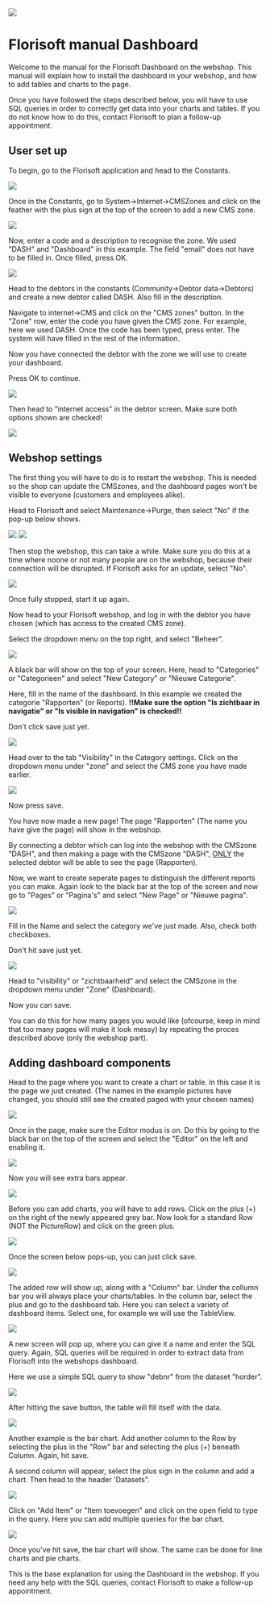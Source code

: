<img src="../../fslogo.png"/>

# Florisoft manual Dashboard

Welcome to the manual for the Florisoft Dashboard on the webshop. This manual will explain how to install the dashboard in your webshop, and how to add tables and charts to the page.

Once you have followed the steps described below, you will have to use SQL queries in order to correctly get data into your charts and tables. If you do not know how to do this, contact Florisoft to plan a follow-up appointment.

## User set up
To begin, go to the Florisoft application and head to the Constants.

<img src=".Dashboard Manual/media/image2.png" />

Once in the Constants, go to System->Internet->CMSZones and click on the feather with the plus sign at the top of the screen to add a new CMS zone.

<img src=".Dashboard Manual/media/image3.png" />

Now, enter a code and a description to recognise the zone. We used "DASH" and "Dashboard" in this example. The field "email" does not have to be filled in. Once filled, press OK.

<img src=".Dashboard Manual/media/image22.png" />

Head to the debtors in the constants (Community->Debtor data->Debtors) and create a new debtor called DASH. Also fill in the description.

Navigate to internet->CMS and click on the "CMS zones" button. In the "Zone" row, enter the code you have given the CMS zone. For example, here we used DASH. Once the code has been typed, press enter. The system will have filled in the rest of the information.

Now you have connected the debtor with the zone we will use to create your dashboard.

Press OK to continue.

<img src=".Dashboard Manual/media/image4.png" />

Then head to "internet access" in the debtor screen. Make sure both options shown are checked!

<img src=".Dashboard Manual/media/image5.png" />


## Webshop settings
The first thing you will have to do is to restart the webshop. This is needed so the shop can update the CMSzones, and the dashboard pages won't be visible to everyone (customers and employees alike).

Head to Florisoft and select Maintenance->Purge, then select "No" if the pop-up below shows.

<img src=".Dashboard Manual/media/image23.png" />

<img src=".Dashboard Manual/media/image11.png" />

Then stop the webshop, this can take a while. Make sure you do this at a time where noone or not many people are on the webshop, because their connection will be disrupted. If Florisoft asks for an update, select "No".

<img src=".Dashboard Manual/media/image12.png" />

Once fully stopped, start it up again.

Now head to your Florisoft webshop, and log in with the debtor you have chosen (which has access to the created CMS zone).

Select the dropdown menu on the top right, and select "Beheer".

<img src=".Dashboard Manual/media/image6.png" />

A black bar will show on the top of your screen. Here, head to "Categories" or "Categorieen" and select "New Category" or "Nieuwe Categorie".

Here, fill in the name of the dashboard. In this example we created the categorie "Rapporten" (or Reports).
**!!Make sure the option "Is zichtbaar in navigatie" or "Is visible in navigation" is checked!!**

Don't click save just yet.

<img src=".Dashboard Manual/media/image7.png" />

Head over to the tab "Visibility" in the Category settings. Click on the dropdown menu under "zone" and select the CMS zone you have made earlier.

<img src=".Dashboard Manual/media/image8.png" />

Now press save.

You have now made a new page! The page "Rapporten" (The name you have give the page) will show in the webshop.

By connecting a debtor which can log into the webshop with the CMSzone "DASH", and then making a page with the CMSzone "DASH", <u>ONLY</u> the selected debtor will be able to see the page (Rapporten).

Now, we want to create seperate pages to distinguish the different reports you can make. Again look to the black bar at the top of the screen and now go to "Pages" or "Pagina's" and select "New Page" or "Nieuwe pagina".

<img src=".Dashboard Manual/media/image9.png" />

Fill in the Name and select the category we've just made. Also, check both checkboxes.

Don't hit save just yet.

<img src=".Dashboard Manual/media/image10.png" />

Head to "visibility" or "zichtbaarheid" and select the CMSzone in the dropdown menu under "Zone" (Dashboard).

Now you can save.

You can do this for how many pages you would like (ofcourse, keep in mind that too many pages will make it look messy) by repeating the proces described above (only the webshop part).

## Adding dashboard components
Head to the page where you want to create a chart or table. In this case it is the page we just created. (The names in the example pictures have changed, you should still see the created paged with your chosen names)

<img src=".Dashboard Manual/media/image13.png" />

Once in the page, make sure the Editor modus is on. Do this by going to the black bar on the top of the screen and select the "Editor" on the left and enabling it.

<img src=".Dashboard Manual/media/image24.png" />

Now you will see extra bars appear.

<img src=".Dashboard Manual/media/image14.png" />

Before you can add charts, you will have to add rows. Click on the plus (+) on the right of the newly appeared grey bar. Now look for a standard Row (NOT the PictureRow) and click on the green plus.

<img src=".Dashboard Manual/media/image15.png" />

Once the screen below pops-up, you can just click save.

<img src=".Dashboard Manual/media/image16.png" />

The added row will show up, along with a "Column" bar. Under the collumn bar you will always place your charts/tables. In the column bar, select the plus and go to the dashboard tab. Here you can select a variety of dashboard items. Select one, for example we will use the TableView.

<img src=".Dashboard Manual/media/image17.png" />

A new screen will pop up, where you can give it a name and enter the SQL query. Again, SQL queries will be required in order to extract data from Florisoft into the webshops dashboard.

Here we use a simple SQL query to show "debnr" from the dataset "horder".

<img src=".Dashboard Manual/media/image18.png" />

After hitting the save button, the table will fill itself with the data.

<img src=".Dashboard Manual/media/image19.png" />

Another example is the bar chart. Add another column to the Row by selecting the plus in the "Row" bar and selecting the plus (+) beneath Column. Again, hit save.

A second column will appear, select the plus sign in the column and add a chart. Then head to the header 'Datasets".

<img src=".Dashboard Manual/media/image20.png" />

Click on "Add Item" or "Item toevoegen" and click on the open field to type in the query. Here you can add multiple queries for the bar chart.

<img src=".Dashboard Manual/media/image21.png" />

Once you've hit save, the bar chart will show. The same can be done for line charts and pie charts.

This is the base explanation for using the Dashboard in the webshop. If you need any help with the SQL queries, contact Florisoft to make a follow-up appointment.